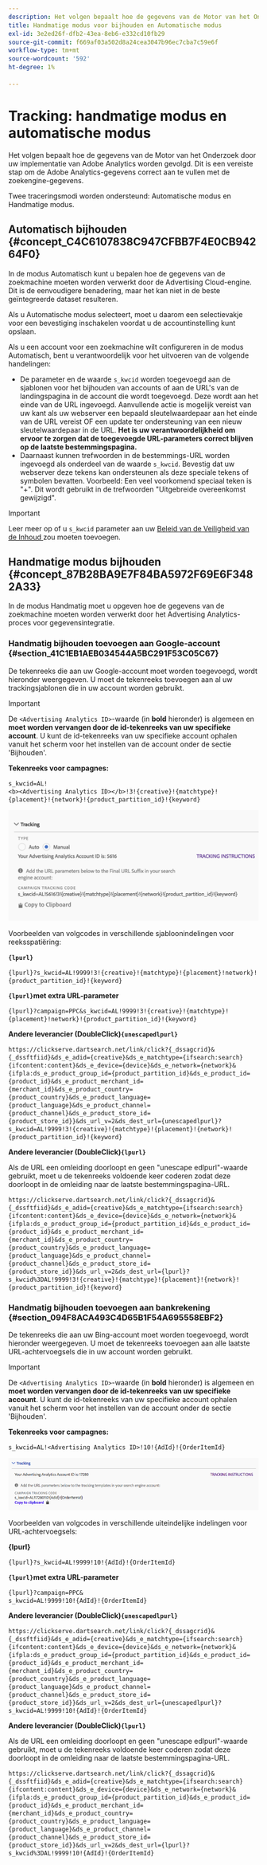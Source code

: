 ```yaml
---
description: Het volgen bepaalt hoe de gegevens van de Motor van het Onderzoek door uw implementatie van Adobe Analytics worden gevolgd. Dit is een vereiste stap om de Adobe Analytics-gegevens correct aan te vullen met de zoekengine-gegevens.
title: Handmatige modus voor bijhouden en Automatische modus
exl-id: 3e2ed26f-dfb2-43ea-8eb6-e332cd10fb29
source-git-commit: f669af03a502d8a24cea3047b96ec7cba7c59e6f
workflow-type: tm+mt
source-wordcount: '592'
ht-degree: 1%

---
```


# Tracking: handmatige modus en automatische modus

Het volgen bepaalt hoe de gegevens van de Motor van het Onderzoek door uw implementatie van Adobe Analytics worden gevolgd. Dit is een vereiste stap om de Adobe Analytics-gegevens correct aan te vullen met de zoekengine-gegevens.

Twee traceringsmodi worden ondersteund: Automatische modus en Handmatige modus.

## Automatisch bijhouden {#concept_C4C6107838C947CFBB7F4E0CB94264F0}

In de modus Automatisch kunt u bepalen hoe de gegevens van de zoekmachine moeten worden verwerkt door de Advertising Cloud-engine. Dit is de eenvoudigere benadering, maar het kan niet in de beste geïntegreerde dataset resulteren.

Als u Automatische modus selecteert, moet u daarom een selectievakje voor een bevestiging inschakelen voordat u de accountinstelling kunt opslaan.

Als u een account voor een zoekmachine wilt configureren in de modus Automatisch, bent u verantwoordelijk voor het uitvoeren van de volgende handelingen:

* De parameter en de waarde `s_kwcid` worden toegevoegd aan de sjablonen voor het bijhouden van accounts of aan de URL&#39;s van de landingspagina in de account die wordt toegevoegd. Deze wordt aan het einde van de URL ingevoegd. Aanvullende actie is mogelijk vereist van uw kant als uw webserver een bepaald sleutelwaardepaar aan het einde van de URL vereist OF een update ter ondersteuning van een nieuw sleutelwaardepaar in de URL. **Het is uw verantwoordelijkheid om ervoor te zorgen dat de toegevoegde URL-parameters correct blijven op de laatste bestemmingspagina.**
* Daarnaast kunnen trefwoorden in de bestemmings-URL worden ingevoegd als onderdeel van de waarde `s_kwcid`. Bevestig dat uw webserver deze tekens kan ondersteunen als deze speciale tekens of symbolen bevatten. Voorbeeld: Een veel voorkomend speciaal teken is &quot;+&quot;. Dit wordt gebruikt in de trefwoorden &quot;Uitgebreide overeenkomst gewijzigd&quot;.

>[!IMPORTANT]
>
>Leer meer op of u `s_kwcid` parameter aan uw [Beleid van de Veiligheid van de Inhoud ](https://experienceleague.adobe.com/docs/id-service/using/reference/csp.html) zou moeten toevoegen.

## Handmatige modus bijhouden {#concept_87B28BA9E7F84BA5972F69E6F3482A33}

In de modus Handmatig moet u opgeven hoe de gegevens van de zoekmachine moeten worden verwerkt door het Advertising Analytics-proces voor gegevensintegratie.

### Handmatig bijhouden toevoegen aan Google-account {#section_41C1EB1AEB034544A5BC291F53C05C67}

De tekenreeks die aan uw Google-account moet worden toegevoegd, wordt hieronder weergegeven. U moet de tekenreeks toevoegen aan al uw trackingsjablonen die in uw account worden gebruikt.

>[!IMPORTANT]
>
>De `<Advertising Analytics ID>`-waarde (in **bold** hieronder) is algemeen en **moet worden vervangen door de id-tekenreeks van uw specifieke account**. U kunt de id-tekenreeks van uw specifieke account ophalen vanuit het scherm voor het instellen van de account onder de sectie &#39;Bijhouden&#39;.

**Tekenreeks voor campagnes:**

```
s_kwcid=AL! 
<b><Advertising Analytics ID></b>!3!{creative}!{matchtype}!{placement}!{network}!{product_partition_id}!{keyword}
```

![](assets/Google.png)

Voorbeelden van volgcodes in verschillende sjabloonindelingen voor reeksspatiëring:

**`{lpurl}`**

```
{lpurl}?s_kwcid=AL!9999!3!{creative}!{matchtype}!{placement}!network}!{product_partition_id}!{keyword}
```

**`{lpurl}`met extra URL-parameter**

```
{lpurl}?campaign=PPC&s_kwcid=AL!9999!3!{creative}!{matchtype}!{placement}!network}!{product_partition_id}!{keyword}
```

**Andere leverancier (DoubleClick)`{unescapedlpurl}`**

```
https://clickserve.dartsearch.net/link/click?{_dssagcrid}&{_dssftfiid}&ds_e_adid={creative}&ds_e_matchtype={ifsearch:search}{ifcontent:content}&ds_e_device={device}&ds_e_network={network}&{ifpla:ds_e_product_group_id={product_partition_id}&ds_e_product_id={product_id}&ds_e_product_merchant_id={merchant_id}&ds_e_product_country={product_country}&ds_e_product_language={product_language}&ds_e_product_channel={product_channel}&ds_e_product_store_id={product_store_id}}&ds_url_v=2&ds_dest_url={unescapedlpurl}?s_kwcid=AL!9999!3!{creative}!{matchtype}!{placement}!{network}!{product_partition_id}!{keyword}
```

**Andere leverancier (DoubleClick)`{lpurl}`**

Als de URL een omleiding doorloopt en geen &quot;unescape edlpurl&quot;-waarde gebruikt, moet u de tekenreeks voldoende keer coderen zodat deze doorloopt in de omleiding naar de laatste bestemmingspagina-URL.

```
https://clickserve.dartsearch.net/link/click?{_dssagcrid}&{_dssftfiid}&ds_e_adid={creative}&ds_e_matchtype={ifsearch:search}{ifcontent:content}&ds_e_device={device}&ds_e_network={network}&{ifpla:ds_e_product_group_id={product_partition_id}&ds_e_product_id={product_id}&ds_e_product_merchant_id={merchant_id}&ds_e_product_country={product_country}&ds_e_product_language={product_language}&ds_e_product_channel={product_channel}&ds_e_product_store_id={product_store_id}}&ds_url_v=2&ds_dest_url={lpurl}?s_kwcid%3DAL!9999!3!{creative}!{matchtype}!{placement}!{network}!{product_partition_id}!{keyword}
```

### Handmatig bijhouden toevoegen aan bankrekening {#section_094F8ACA493C4D65B1F54A695558EBF2}

De tekenreeks die aan uw Bing-account moet worden toegevoegd, wordt hieronder weergegeven. U moet de tekenreeks toevoegen aan alle laatste URL-achtervoegsels die in uw account worden gebruikt.

>[!IMPORTANT]
>
>De `<Advertising Analytics ID>`-waarde (in **bold** hieronder) is algemeen en **moet worden vervangen door de id-tekenreeks van uw specifieke account**. U kunt de id-tekenreeks van uw specifieke account ophalen vanuit het scherm voor het instellen van de account onder de sectie &#39;Bijhouden&#39;.

**Tekenreeks voor campagnes:**

```
s_kwcid=AL!<Advertising Analytics ID>!10!{AdId}!{OrderItemId} 
```

![](assets/Bing.png)

Voorbeelden van volgcodes in verschillende uiteindelijke indelingen voor URL-achtervoegsels:

**{lpurl}**

```
{lpurl}?s_kwcid=AL!9999!10!{AdId}!{OrderItemId}
```

**`{lpurl}`met extra URL-parameter**

```
{lpurl}?campaign=PPC&
s_kwcid=AL!9999!10!{AdId}!{OrderItemId}
```

**Andere leverancier (DoubleClick)`{unescapedlpurl}`**

```
https://clickserve.dartsearch.net/link/click?{_dssagcrid}&{_dssftfiid}&ds_e_adid={creative}&ds_e_matchtype={ifsearch:search}{ifcontent:content}&ds_e_device={device}&ds_e_network={network}&{ifpla:ds_e_product_group_id={product_partition_id}&ds_e_product_id={product_id}&ds_e_product_merchant_id={merchant_id}&ds_e_product_country={product_country}&ds_e_product_language={product_language}&ds_e_product_channel={product_channel}&ds_e_product_store_id={product_store_id}}&ds_url_v=2&ds_dest_url={unescapedlpurl}?s_kwcid=AL!9999!10!{AdId}!{OrderItemId}
```

**Andere leverancier (DoubleClick)`{lpurl}`**

Als de URL een omleiding doorloopt en geen &quot;unescape edlpurl&quot;-waarde gebruikt, moet u de tekenreeks voldoende keer coderen zodat deze doorloopt in de omleiding naar de laatste bestemmingspagina-URL.

```
https://clickserve.dartsearch.net/link/click?{_dssagcrid}&{_dssftfiid}&ds_e_adid={creative}&ds_e_matchtype={ifsearch:search}{ifcontent:content}&ds_e_device={device}&ds_e_network={network}&{ifpla:ds_e_product_group_id={product_partition_id}&ds_e_product_id={product_id}&ds_e_product_merchant_id={merchant_id}&ds_e_product_country={product_country}&ds_e_product_language={product_language}&ds_e_product_channel={product_channel}&ds_e_product_store_id={product_store_id}}&ds_url_v=2&ds_dest_url={lpurl}?s_kwcid%3DAL!9999!10!{AdId}!{OrderItemId}
```
